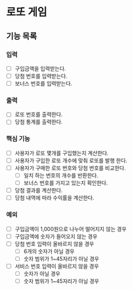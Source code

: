 # 로또 게임

## 기능 목록

### 입력
- [ ] 구입금액을 입력받는다.
- [ ] 당첨 번호를 입력받는다.
- [ ] 보너스 번호를 입력받는다.

### 출력
- [ ] 로또 번호를 출력한다.
- [ ] 당첨 통계를 출력한다.

### 핵심 기능

- [ ] 사용자가 로또 몇개를 구입했는지 계산한다.
- [ ] 사용자가 구입한 로또 개수에 맞춰 로또를 발행 한다.
- [ ] 사용자가 구매한 로또 번호와 당첨 번호를 비교한다.
    - [ ] 일치 하는 번호의 개수를 반환한다.
    - [ ] 보너스 번호를 가지고 있는지 확인한다.
- [ ] 당첨 결과를 계산한다.
- [ ] 당첨 내역에 따라 수익률을 계산한다.

### 예외
- [ ] 구입금액이 1,000원으로 나누어 떨어지지 않는 경우
- [ ] 구입금액에 숫자가 들어오지 않는 경우
- [ ] 당첨 번호 입력이 올바르지 않을 경우
    - [ ] 6개의 숫자가 아닐 경우
    - [ ] 숫자 범위가 1~45자리가 아닐 경우
- [ ] 서비스 번호 입력이 올바르지 않을 경우
    - [ ] 숫자가 아닐 경우
    - [ ] 숫자 범위가 1~45자리가 아닐 경우
